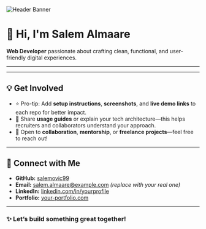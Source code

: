![Header Banner](https://via.placeholder.com/960x200.png?text=Salem+Almaare+|+Web+Developer)

# 👋 Hi, I'm **Salem Almaare**  
**Web Developer** passionate about crafting clean, functional, and user-friendly digital experiences.

---

---

## 💡 Get Involved

- ⭐ Pro-tip: Add **setup instructions**, **screenshots**, and **live demo links** to each repo for better impact.
- 📖 Share **usage guides** or explain your tech architecture—this helps recruiters and collaborators understand your approach.
- 🤝 Open to **collaboration**, **mentorship**, or **freelance projects**—feel free to reach out!

---

## 🔗 Connect with Me

- **GitHub:** [salemovic99](https://github.com/salemovic99)  
- **Email:** salem.almaare@example.com *(replace with your real one)*  
- **LinkedIn:** [linkedin.com/in/yourprofile](#)  
- **Portfolio:** [your-portfolio.com](#)

---

### ✨ Let’s build something great together!
